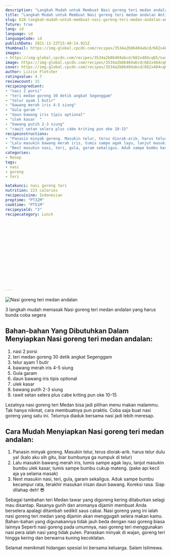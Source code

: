 ```yaml
---
description: "Langkah Mudah untuk Membuat Nasi goreng teri medan andalan Anti Gagal"
title: "Langkah Mudah untuk Membuat Nasi goreng teri medan andalan Anti Gagal"
slug: 628-langkah-mudah-untuk-membuat-nasi-goreng-teri-medan-andalan-anti-gagal
future: true
lang: id
language: id
languageCode: id
publishDate: 2021-12-23T15:48:14.921Z 
thumbnail: https://img-global.cpcdn.com/recipes/3534a2b86404abcd/682x484cq65/nasi-goreng-teri-medan-andalan-foto-resep-utama.png
images:
- https://img-global.cpcdn.com/recipes/3534a2b86404abcd/682x484cq65/nasi-goreng-teri-medan-andalan-foto-resep-utama.png
image: https://img-global.cpcdn.com/recipes/3534a2b86404abcd/682x484cq65/nasi-goreng-teri-medan-andalan-foto-resep-utama.png
cover: https://img-global.cpcdn.com/recipes/3534a2b86404abcd/682x484cq65/nasi-goreng-teri-medan-andalan-foto-resep-utama.png
author: Lizzie Fletcher
ratingvalue: 4.7
reviewcount: 15
recipeingredient:
- "nasi 2 porsi"
- "teri medan goreng 30 detik angkat Segenggam"
- "telur ayam 1 butir"
- "bawang merah iris 4-5 siung"
- "Gula garam "
- "daun bawang iris tipis optional"
- "ulek kasar  "
- "bawang putih 2-3 siung"
- "rawit setan selera plus cabe kriting pun oke 10-15"
recipeinstructions:
- "Panasin minyak goreng. Masukin telur, terus diorak-arik. harus telur dulu ya! (kalo aku sih gitu, biar bumbunya ga numpuk di telur)"
- "Lalu masukin bawang merah iris, tumis sampe agak layu, lanjut masukin bumbu ulek kasar, tumis sampe bumbu cukup mateng. (pake api kecil aja ya selama masak)"
- "Next masukin nasi, teri, gula, garam sekaligus. Aduk sampe bumbu kecampur rata, terakhir masukan irisan daun bawang. Koreksi rasa. Siap dilahap deh! 😎"
categories:
- Resep
tags:
- nasi
- goreng
- teri

katakunci: nasi goreng teri 
nutrition: 223 calories
recipecuisine: Indonesian
preptime: "PT32M"
cooktime: "PT51M"
recipeyield: "3"
recipecategory: Lunch


     
    
    
    
    
    
    
    
    
    
    
      
    
---
```



![Nasi goreng teri medan andalan](https://img-global.cpcdn.com/recipes/3534a2b86404abcd/682x484cq65/nasi-goreng-teri-medan-andalan-foto-resep-utama.png)

3 langkah mudah memasak  Nasi goreng teri medan andalan yang harus bunda coba segera

<!--inarticleads1-->

## Bahan-bahan Yang Dibutuhkan Dalam Menyiapkan Nasi goreng teri medan andalan:

1. nasi 2 porsi
1. teri medan goreng 30 detik angkat Segenggam
1. telur ayam 1 butir
1. bawang merah iris 4-5 siung
1. Gula garam 
1. daun bawang iris tipis optional
1. ulek kasar  
1. bawang putih 2-3 siung
1. rawit setan selera plus cabe kriting pun oke 10-15

Lezatnya nasi goreng teri Medan bisa jadi pilihan menu makan malammu. Tak hanya nikmat, cara membuatnya pun praktis. Coba saja buat nasi goreng yang satu ini. Telurnya diaduk bersama nasi jadi lebih meresap. 

<!--inarticleads2-->

## Cara Mudah Menyiapkan Nasi goreng teri medan andalan:

1. Panasin minyak goreng. Masukin telur, terus diorak-arik. harus telur dulu ya! (kalo aku sih gitu, biar bumbunya ga numpuk di telur)
1. Lalu masukin bawang merah iris, tumis sampe agak layu, lanjut masukin bumbu ulek kasar, tumis sampe bumbu cukup mateng. (pake api kecil aja ya selama masak)
1. Next masukin nasi, teri, gula, garam sekaligus. Aduk sampe bumbu kecampur rata, terakhir masukan irisan daun bawang. Koreksi rasa. Siap dilahap deh! 😎


Sebagai tambahan teri Medan tawar yang digoreng kering ditaburkan selagi mau disantap. Rasanya gurih dan aromanya dijamin membuat Anda berselera apalagi ditambah sedikit saus cabai. Nasi goreng yang ini ialah nasi goreng teri medan yang dijamin akan menggugah selera makan kamu. Bahan-bahan yang digunakannya tidak jauh beda dengan nasi goreng biasa lainnya Seperti nasi goreng pada umumnya, nasi goreng teri menggunakan nasi pera ialah nasi yang tidak pulen. Panaskan minyak di wajan, goreng teri hingga kering dan berwarna kuning kecoklatan. 

Selamat menikmati hidangan spesial ini bersama keluarga. Salam Istimewa.
